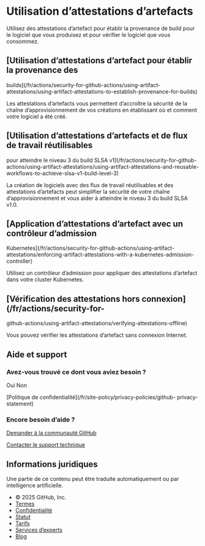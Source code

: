 # Utilisation d’attestations d’artefacts

Utilisez des attestations d’artefact pour établir la provenance de build pour
le logiciel que vous produisez et pour vérifier le logiciel que vous
consommez.

## [Utilisation d’attestations d’artefact pour établir la provenance des
builds](/fr/actions/security-for-github-actions/using-artifact-
attestations/using-artifact-attestations-to-establish-provenance-for-builds)

Les attestations d’artefacts vous permettent d’accroître la sécurité de la
chaîne d’approvisionnement de vos créations en établissant où et comment votre
logiciel a été créé.

## [Utilisation d’attestations d’artefacts et de flux de travail réutilisables
pour atteindre le niveau 3 du build SLSA v1](/fr/actions/security-for-github-
actions/using-artifact-attestations/using-artifact-attestations-and-reusable-
workflows-to-achieve-slsa-v1-build-level-3)

La création de logiciels avec des flux de travail réutilisables et des
attestations d’artefacts peut simplifier la sécurité de votre chaîne
d’approvisionnement et vous aider à atteindre le niveau 3 du build SLSA v1.0.

## [Application d’attestations d’artefact avec un contrôleur d’admission
Kubernetes](/fr/actions/security-for-github-actions/using-artifact-
attestations/enforcing-artifact-attestations-with-a-kubernetes-admission-
controller)

Utilisez un contrôleur d’admission pour appliquer des attestations d’artefact
dans votre cluster Kubernetes.

## [Vérification des attestations hors connexion](/fr/actions/security-for-
github-actions/using-artifact-attestations/verifying-attestations-offline)

Vous pouvez vérifier les attestations d’artefact sans connexion Internet.

## Aide et support

### Avez-vous trouvé ce dont vous aviez besoin ?

Oui Non

[Politique de confidentialité](/fr/site-policy/privacy-policies/github-
privacy-statement)

### Encore besoin d’aide ?

[Demander à la communauté
GitHub](https://github.com/orgs/community/discussions)

[Contacter le support technique](https://support.github.com)

## Informations juridiques

Une partie de ce contenu peut être traduite automatiquement ou par
intelligence artificielle.

  * © 2025 GitHub, Inc.
  * [Termes](/fr/site-policy/github-terms/github-terms-of-service)
  * [Confidentialité](/fr/site-policy/privacy-policies/github-privacy-statement)
  * [Statut](https://www.githubstatus.com/)
  * [Tarifs](https://github.com/pricing)
  * [Services d’experts](https://services.github.com)
  * [Blog](https://github.blog)

